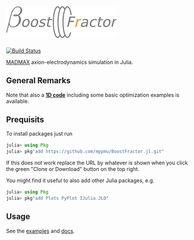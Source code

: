 # <img src="docs/src/img/boost_fractor_logo.png" alt="BoostFractor" width=300> <!--BoostFractor.jl--> 

[![Build Status](https://travis-ci.com/mppmu/BoostFractor.jl.svg?token=WaxBMkB9ZxeQMN9rjG57&branch=master)](https://travis-ci.com/mppmu/BoostFractor.jl)

[MADMAX](https://madmax.mpp.mpg.de) axion-electrodynamics simulation in Julia.

## General Remarks
<!--For the ease of use and to make an easy overview possible, the things here are only a minimal subset of all the code I have written, i.e., I have left out all the code which is actually initializing my specific simulations, running, saving and evaluating them, including making nice plots. I might include some more examples at a later point when everything is more mature.-->

Note that also a [**1D code**](docs/src/1d_model.md) including some basic optimization
examples is available.

## Prequisits

To install packages just run
```julia
julia> using Pkg
julia> pkg"add https://github.com/mppmu/BoostFractor.jl.git"
```
If this does not work replace the URL by whatever is shown when you click the green "Clone or Download" button on the top right.

<!--- julia> pkg"add git@github.com:mppmu/BoostFractor.jl.git" -->

You might find it useful to also add other Julia packages, e.g.

```julia
julia> using Pkg
julia> pkg"add Plots PyPlot IJulia JLD"
```

## Usage
See the [examples](./examples) and [docs](docs/index.md).
